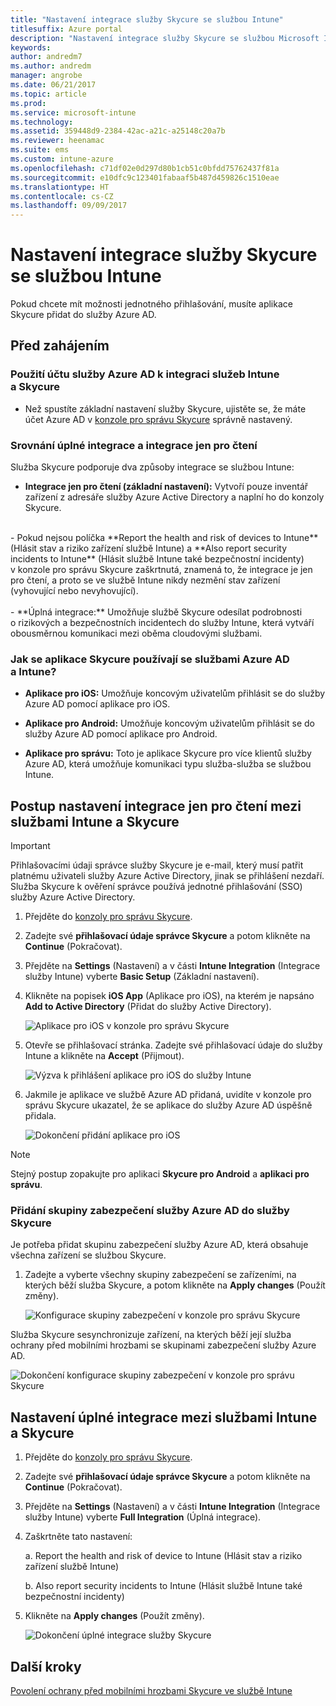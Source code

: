 ```yaml
---
title: "Nastavení integrace služby Skycure se službou Intune"
titlesuffix: Azure portal
description: "Nastavení integrace služby Skycure se službou Microsoft Intune."
keywords: 
author: andredm7
ms.author: andredm
manager: angrobe
ms.date: 06/21/2017
ms.topic: article
ms.prod: 
ms.service: microsoft-intune
ms.technology: 
ms.assetid: 359448d9-2384-42ac-a21c-a25148c20a7b
ms.reviewer: heenamac
ms.suite: ems
ms.custom: intune-azure
ms.openlocfilehash: c71df02e0d297d80b1cb51c0bfdd75762437f81a
ms.sourcegitcommit: e10dfc9c123401fabaaf5b487d459826c1510eae
ms.translationtype: HT
ms.contentlocale: cs-CZ
ms.lasthandoff: 09/09/2017
---
```

# <a name="set-up-the-skycure-integration-with-intune"></a>Nastavení integrace služby Skycure se službou Intune

Pokud chcete mít možnosti jednotného přihlašování, musíte aplikace Skycure přidat do služby Azure AD.

## <a name="before-you-begin"></a>Před zahájením

### <a name="azure-ad-account-used-to-integrate-intune-and-skycure"></a>Použití účtu služby Azure AD k integraci služeb Intune a Skycure

-   Než spustíte základní nastavení služby Skycure, ujistěte se, že máte účet Azure AD v [konzole pro správu Skycure](https://aad.skycure.com) správně nastavený.

### <a name="full-integration-vs-read-only"></a>Srovnání úplné integrace a integrace jen pro čtení

Služba Skycure podporuje dva způsoby integrace se službou Intune:

-   **Integrace jen pro čtení (základní nastavení):** Vytvoří pouze inventář zařízení z adresáře služby Azure Active Directory a naplní ho do konzoly Skycure.
<br>
    -   Pokud nejsou políčka **Report the health and risk of devices to Intune** (Hlásit stav a riziko zařízení službě Intune) a **Also report security incidents to Intune** (Hlásit službě Intune také bezpečnostní incidenty) v konzole pro správu Skycure zaškrtnutá, znamená to, že integrace je jen pro čtení, a proto se ve službě Intune nikdy nezmění stav zařízení (vyhovující nebo nevyhovující).
<br></br>
-   **Úplná integrace:** Umožňuje službě Skycure odesílat podrobnosti o rizikových a bezpečnostních incidentech do služby Intune, která vytváří obousměrnou komunikaci mezi oběma cloudovými službami.

### <a name="how-the-skycure-apps-are-used-with-azure-ad-and-intune"></a>Jak se aplikace Skycure používají se službami Azure AD a Intune?

-   **Aplikace pro iOS:** Umožňuje koncovým uživatelům přihlásit se do služby Azure AD pomocí aplikace pro iOS.

-   **Aplikace pro Android:** Umožňuje koncovým uživatelům přihlásit se do služby Azure AD pomocí aplikace pro Android.

-   **Aplikace pro správu:** Toto je aplikace Skycure pro více klientů služby Azure AD, která umožňuje komunikaci typu služba-služba se službou Intune.

## <a name="to-set-up-the-read-only-integration-between-intune-and-skycure"></a>Postup nastavení integrace jen pro čtení mezi službami Intune a Skycure

> [!IMPORTANT]
> Přihlašovacími údaji správce služby Skycure je e-mail, který musí patřit platnému uživateli služby Azure Active Directory, jinak se přihlášení nezdaří. Služba Skycure k ověření správce používá jednotné přihlašování (SSO) služby Azure Active Directory.

1.  Přejděte do [konzoly pro správu Skycure](https://aad.skycure.com).

2.  Zadejte své **přihlašovací údaje správce Skycure** a potom klikněte na **Continue** (Pokračovat).

3.  Přejděte na **Settings** (Nastavení) a v části **Intune Integration** (Integrace služby Intune) vyberte **Basic Setup** (Základní nastavení).

4.  Klikněte na popisek **iOS App** (Aplikace pro iOS), na kterém je napsáno **Add to Active Directory** (Přidat do služby Active Directory).

    ![Aplikace pro iOS v konzole pro správu Skycure](./media/skycure-setup-1.png)

5.  Otevře se přihlašovací stránka. Zadejte své přihlašovací údaje do služby Intune a klikněte na **Accept** (Přijmout).

    ![Výzva k přihlášení aplikace pro iOS do služby Intune](./media/skycure-setup-2.png)

6.  Jakmile je aplikace ve službě Azure AD přidaná, uvidíte v konzole pro správu Skycure ukazatel, že se aplikace do služby Azure AD úspěšně přidala.

    ![Dokončení přidání aplikace pro iOS](./media/skycure-setup-3.png)

> [!NOTE]
> Stejný postup zopakujte pro aplikaci **Skycure pro Android** a **aplikaci pro správu**.

### <a name="add-an-azure-ad-security-group-into-skycure"></a>Přidání skupiny zabezpečení služby Azure AD do služby Skycure

Je potřeba přidat skupinu zabezpečení služby Azure AD, která obsahuje všechna zařízení se službou Skycure.

1.  Zadejte a vyberte všechny skupiny zabezpečení se zařízeními, na kterých běží služba Skycure, a potom klikněte na **Apply changes** (Použít změny).

    ![Konfigurace skupiny zabezpečení v konzole pro správu Skycure](./media/skycure-setup-4.png)

Služba Skycure sesynchronizuje zařízení, na kterých běží její služba ochrany před mobilními hrozbami se skupinami zabezpečení služby Azure AD.

![Dokončení konfigurace skupiny zabezpečení v konzole pro správu Skycure](./media/skycure-setup-5.png)

## <a name="set-up-the-full-integration-between-intune-and-skycure"></a>Nastavení úplné integrace mezi službami Intune a Skycure

1.  Přejděte do [konzoly pro správu Skycure](https://aad.skycure.com).

2.  Zadejte své **přihlašovací údaje správce Skycure** a potom klikněte na **Continue** (Pokračovat).

3.  Přejděte na **Settings** (Nastavení) a v části **Intune Integration** (Integrace služby Intune) vyberte **Full Integration** (Úplná integrace).

4.  Zaškrtněte tato nastavení:

    a.  Report the health and risk of device to Intune (Hlásit stav a riziko zařízení službě Intune)

    b.  Also report security incidents to Intune (Hlásit službě Intune také bezpečnostní incidenty)

5.  Klikněte na **Apply changes** (Použít změny).

    ![Dokončení úplné integrace služby Skycure](./media/skycure-setup-6.png)

## <a name="next-steps"></a>Další kroky

[Povolení ochrany před mobilními hrozbami Skycure ve službě Intune](mtd-connector-enable.md)
